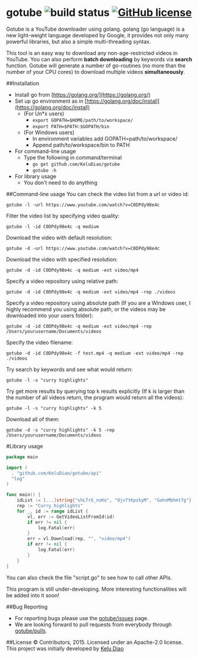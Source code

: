 # gotube ![build status](https://travis-ci.org/KeluDiao/gotube.svg?branch=master) [![GitHub license](http://dmlc.github.io/img/apache2.svg)](./LICENSE)
Gotube is a YouTube downloader using golang.
golang (go language) is a new light-weight language developed by Google, 
it provides not only many powerful libraries, but also a simple multi-threading syntax.

This tool is an easy way to download any non-age-restricted videos in YouTube. 
You can also perform **batch downloading** by keywords via **search** function.
Gotube will generate a number of go-routines (no more than the number of your CPU cores) to download multiple videos **simultaneously**. 

##Installation
- Install go from [https://golang.org/](https://golang.org/)
- Set up go environment as in [https://golang.org/doc/install](https://golang.org/doc/install)
  - (For Un*x users) 
  	- ```export GOPATH=$HOME/path/to/workspace/```
  	- ```export PATH=$PATH:$GOPATH/bin```
  - (For Windows users) 
  	- In environment variables add GOPATH=path/to/workspace/ 
  	- Append path/to/workspace/bin to PATH
- For command-line usage
  - Type the following in command/terminal
    - ```go get github.com/KeluDiao/gotube```
    - ```gotube -h```
- For library usage
  - You don't need to do anything

##Command-line usage
You can check the video list from a url or video id:
```
gotube -l -url https://www.youtube.com/watch?v=C0DPdy98e4c
```
Filter the video list by specifying video quality:
```
gotube -l -id C0DPdy98e4c -q medium
```
Download the video with default resolution:
```
gotube -d -url https://www.youtube.com/watch?v=C0DPdy98e4c
```
Download the video with specified resolution:
```
gotube -d -id C0DPdy98e4c -q medium -ext video/mp4
```
Specify a video repository using relative path:
```
gotube -d -id C0DPdy98e4c -q medium -ext video/mp4 -rep ./videos
```
Specify a video repository using absolute path (If you are a Windows user, I highly recommend you using absolute path, or the videos may be downloaded into your users folder):
```
gotube -d -id C0DPdy98e4c -q medium -ext video/mp4 -rep /Users/yourusername/Documents/videos
```
Specify the video filename:
```
gotube -d -id C0DPdy98e4c -f test.mp4 -q medium -ext video/mp4 -rep ./videos
```
Try search by keywords and see what would return:
```
gotube -l -s "curry highlights"
```
Try get more results by querying top k results explicitly (If k is larger than the number of all videos return, the program would return all the videos):
```
gotube -l -s "curry highlights" -k 5
```
Download all of them:
```
gotube -d -s "curry highlights" -k 5 -rep /Users/yourusername/Documents/videos
```

#Library usage
```go
package main

import (
  . "github.com/KeluDiao/gotube/api"
  "log"
)

func main() {
	idList := [...]string{"shLTrG_noKo", "Ojv7tKpzkyM", "GahnMbhmt7g"}
	rep := "Curry_highlights"
	for _, id := range idList {
		vl, err := GetVideoListFromId(id)
		if err != nil {
			log.Fatal(err)
		}
		err = vl.Download(rep, "", "video/mp4")
		if err != nil {
			log.Fatal(err)
		}
	}
}
```
You can also check the file "script.go" to see how to call other APIs.

This program is still under-developing. More interesting functionalities will be added into it soon! 

##Bug Reporting
* For reporting bugs please use the [gotube/issues](https://github.com/KeluDiao/gotube/issues) page.
* We are looking forward to pull requests from everybody through [gotube/pulls](https://github.com/KeluDiao/gotube/pulls).

##License
© Contributors, 2015. Licensed under an Apache-2.0 license.
This project was initially developed by [Kelu Diao](mailto:diaokelu@gmail.com)

